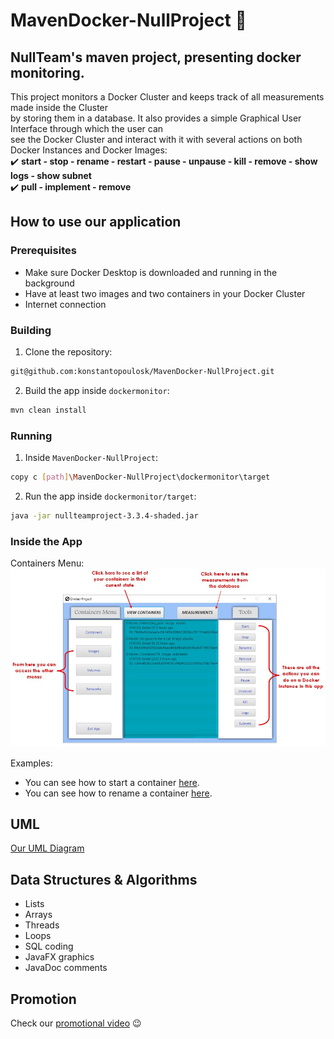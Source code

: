 # MavenDocker-NullProject :whale:
## NullTeam's maven project, presenting docker monitoring.
This project monitors a Docker Cluster and keeps track of all measurements made inside the Cluster    
by storing them in a database. It also provides a simple Graphical User Interface through which the user can   
see the Docker Cluster and interact with it with several actions on both Docker Instances and Docker Images:  
✔️ **start - stop - rename - restart - pause - unpause - kill - remove - show logs - show subnet**  
✔️ **pull - implement - remove**
## How to use our application
### Prerequisites
* Make sure Docker Desktop is downloaded and running in the background
* Have at least two images and two containers in your Docker Cluster
* Internet connection
### Building
1. Clone the repository:
```sh
git@github.com:konstantopoulosk/MavenDocker-NullProject.git
```
2. Build the app inside `dockermonitor`:
```sh
mvn clean install
```
### Running
1. Inside `MavenDocker-NullProject`:
```sh
copy c [path]\MavenDocker-NullProject\dockermonitor\target
```
2. Run the app inside `dockermonitor/target`:
```sh
java -jar nullteamproject-3.3.4-shaded.jar
```
### Inside the App
Containers Menu:  
![This is a simple manual for the Containers Menu](dockermonitor%2Fsrc%2Fmain%2Fresources%2FManualPhotos%2FMenuManual.jpg)  

Examples:  
* You can see how to start a container [here](dockermonitor/src/main/resources/ManualPhotos/StartManual.jpg).  
* You can see how to rename a container [here](dockermonitor/src/main/resources/ManualPhotos/RenameManual.jpg).
## UML
[Our UML Diagram](dockermonitor/src/main/resources/UML.png)
## Data Structures & Algorithms
- Lists
- Arrays 
- Threads
- Loops
- SQL coding
- JavaFX graphics
- JavaDoc comments

## Promotion
Check our [promotional video](https://www.youtube.com/watch?v=FigAYyGkeN8) 😉
